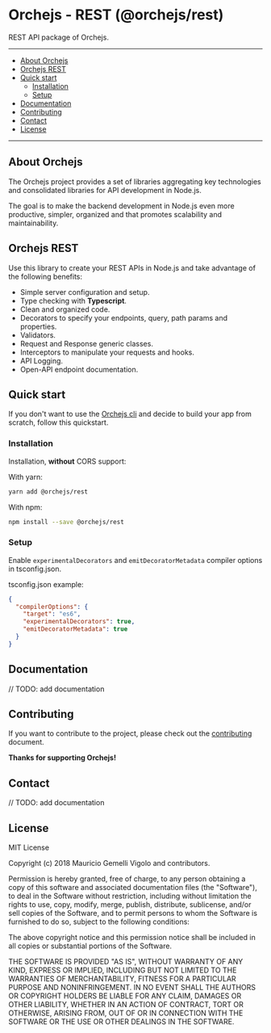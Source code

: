 # Orchejs - REST (@orchejs/rest)

REST API package of Orchejs.

---

* [About Orchejs](#aoj)
* [Orchejs REST](#wor)
* [Quick start](#qks)
  * [Installation](#ins)
  * [Setup](#set)
* [Documentation](#doc)
* [Contributing](#con)
* [Contact](#cot)
* [License](#lic)

---

## <a name="aoj"></a> About Orchejs

The Orchejs project provides a set of libraries aggregating key technologies and consolidated libraries for API development in Node.js.

The goal is to make the backend development in Node.js even more productive, simpler, organized and that promotes scalability and maintainability.

## <a name="wor"></a> Orchejs REST

Use this library to create your REST APIs in Node.js and take advantage of the following benefits:

* Simple server configuration and setup.
* Type checking with **Typescript**.
* Clean and organized code.
* Decorators to specify your endpoints, query, path params and properties.
* Validators.
* Request and Response generic classes.
* Interceptors to manipulate your requests and hooks.
* API Logging.
* Open-API endpoint documentation.

## <a name="qks"></a> Quick start

If you don't want to use the <a href="https://github.com/orchejs/orchejs/cli" target="_blank">Orchejs cli</a> and decide to build your app from scratch,
follow this quickstart.

### <a name="ins"></a> Installation

Installation, **without** CORS support:

With yarn:

```bash
yarn add @orchejs/rest
```

With npm:

```bash
npm install --save @orchejs/rest
```

### <a name="set"></a> Setup

Enable `experimentalDecorators` and `emitDecoratorMetadata` compiler options in tsconfig.json.

tsconfig.json example:

```json
{
  "compilerOptions": {
    "target": "es6",
    "experimentalDecorators": true,
    "emitDecoratorMetadata": true
  }
}
```

## <a name="doc"></a> Documentation

// TODO: add documentation

## <a name="con"></a> Contributing

If you want to contribute to the project, please check out the [contributing](CONTRIBUTING.md)
document.

**Thanks for supporting Orchejs!**

## <a name="cot"></a> Contact

// TODO: add documentation

## <a name="lic"></a> License

MIT License

Copyright (c) 2018 Mauricio Gemelli Vigolo and contributors.

Permission is hereby granted, free of charge, to any person obtaining a copy
of this software and associated documentation files (the "Software"), to deal
in the Software without restriction, including without limitation the rights
to use, copy, modify, merge, publish, distribute, sublicense, and/or sell
copies of the Software, and to permit persons to whom the Software is
furnished to do so, subject to the following conditions:

The above copyright notice and this permission notice shall be included in all
copies or substantial portions of the Software.

THE SOFTWARE IS PROVIDED "AS IS", WITHOUT WARRANTY OF ANY KIND, EXPRESS OR
IMPLIED, INCLUDING BUT NOT LIMITED TO THE WARRANTIES OF MERCHANTABILITY,
FITNESS FOR A PARTICULAR PURPOSE AND NONINFRINGEMENT. IN NO EVENT SHALL THE
AUTHORS OR COPYRIGHT HOLDERS BE LIABLE FOR ANY CLAIM, DAMAGES OR OTHER
LIABILITY, WHETHER IN AN ACTION OF CONTRACT, TORT OR OTHERWISE, ARISING FROM,
OUT OF OR IN CONNECTION WITH THE SOFTWARE OR THE USE OR OTHER DEALINGS IN THE
SOFTWARE.
